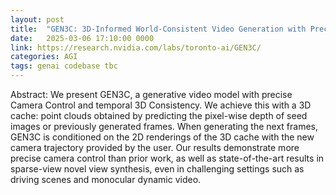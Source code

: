 ```yaml
---
layout: post
title:  "GEN3C: 3D-Informed World-Consistent Video Generation with Precise Camera Control"
date:   2025-03-06 17:10:00 0000
link: https://research.nvidia.com/labs/toronto-ai/GEN3C/
categories: AGI
tags: genai codebase tbc
---
```


Abstract: We present GEN3C, a generative video model with precise Camera Control and temporal 3D Consistency. We achieve this with a 3D cache: point clouds obtained by predicting the pixel-wise depth of seed images or previously generated frames. When generating the next frames, GEN3C is conditioned on the 2D renderings of the 3D cache with the new camera trajectory provided by the user. Our results demonstrate more precise camera control than prior work, as well as state-of-the-art results in sparse-view novel view synthesis, even in challenging settings such as driving scenes and monocular dynamic video.